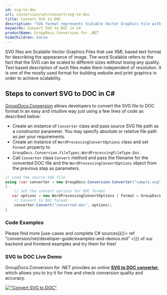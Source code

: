 ```yaml
---
id: svg-to-doc
url: conversion/net/convert/svg-to-doc
title: Convert SVG to DOC
description: "SVG format represents Scalable Vector Graphics File with .svg extension. Learn how to convert SVG to DOC file programmatically in C# language using GroupDocs.Conversion for .NET library."
keywords: Convert SVG to DOC in C#
productName: GroupDocs.Conversion for .NET
hideChildren: False
---
```


SVG files are Scalable Vector Graphics Files that use XML based text format for describing the appearance of image. The word Scalable refers to the fact that the SVG can be scaled to different sizes without losing any quality. Text based description of such files make them independent of resolution. It is one of the mostly used format for building website and print graphics in order to achieve scalability.

## Steps to convert SVG to DOC in C#

[GroupDocs.Conversion](https://products.groupdocs.com/conversion/net) allows developers to convert the SVG file to DOC format in an easy and intuitive way just using a few lines of code as described below:

* Create an instance of `Converter` class and pass source SVG file path as a constructor parameter. You may specify absolute or relative file path as per your requirements. 
* Create an instance of `WordProcessingConvertOptions` class and set `Format` property to `GroupDocs.Conversion.FileTypes.WordProcessingFileType.Doc`.
* Call `Converter` class `Convert` method and pass the filename for the converted DOC file and the `WordProcessingConvertOptions` object from the previous step as parameters.

```csharp
// Load the source SVG file
using (var converter = new GroupDocs.Conversion.Converter("sample.svg"))
{
    // Set the convert options for DOC format
   var options = new WordProcessingConvertOptions { Format = GroupDocs.Conversion.FileTypes.WordProcessingFileType.Doc };
    // Convert to DOC format
    converter.Convert("converted.doc", options);
}
```

### Code Examples

Please find more [use-cases and complete C# sources]({{< ref "conversion/net/developer-guide/examples-and-demos.md" >}}) of our backend and frontend examples and try them for free!

### SVG to DOC Live Demo

GroupDocs.Conversion for .NET provides an online [**SVG to DOC converter**](https://products.groupdocs.app/conversion/svg-to-doc), which allows you to try it for free and check conversion quality and accuracy.

[!["Convert SVG to DOC"](conversion/net/images/convert-to-doc/convert-svg-to-doc.png)](https://products.groupdocs.app/conversion/svg-to-doc)
